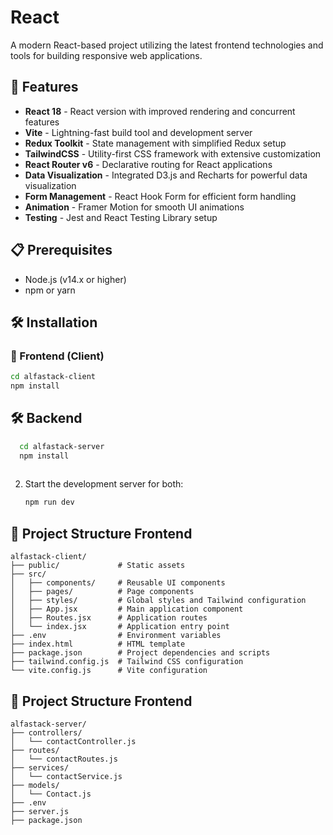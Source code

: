 # React

A modern React-based project utilizing the latest frontend technologies and tools for building responsive web applications.

## 🚀 Features

- **React 18** - React version with improved rendering and concurrent features
- **Vite** - Lightning-fast build tool and development server
- **Redux Toolkit** - State management with simplified Redux setup
- **TailwindCSS** - Utility-first CSS framework with extensive customization
- **React Router v6** - Declarative routing for React applications
- **Data Visualization** - Integrated D3.js and Recharts for powerful data visualization
- **Form Management** - React Hook Form for efficient form handling
- **Animation** - Framer Motion for smooth UI animations
- **Testing** - Jest and React Testing Library setup

## 📋 Prerequisites

- Node.js (v14.x or higher)
- npm or yarn

## 🛠️ Installation

### 🚀 Frontend (Client)


   ```bash
   cd alfastack-client
   npm install
  
   ```
   
## 🛠️ Backend

 ```bash
   cd alfastack-server
   npm install
   
   ```
   
2. Start the development server for both:
   ```bash
   npm run dev
   ```

## 📁 Project Structure Frontend

```
alfastack-client/
├── public/             # Static assets
├── src/
│   ├── components/     # Reusable UI components
│   ├── pages/          # Page components
│   ├── styles/         # Global styles and Tailwind configuration
│   ├── App.jsx         # Main application component
│   ├── Routes.jsx      # Application routes
│   └── index.jsx       # Application entry point
├── .env                # Environment variables
├── index.html          # HTML template
├── package.json        # Project dependencies and scripts
├── tailwind.config.js  # Tailwind CSS configuration
└── vite.config.js      # Vite configuration
```

## 📁 Project Structure Frontend

```
alfastack-server/
├── controllers/        
│   └── contactController.js
├── routes/              
│   └── contactRoutes.js
├── services/            
│   └── contactService.js
├── models/              
│   └── Contact.js
├── .env                  
├── server.js            
├── package.json          
          

```



